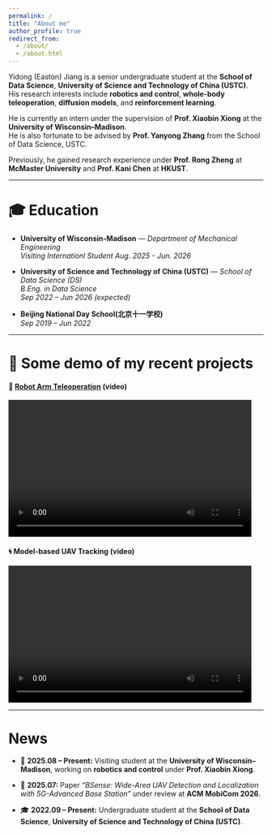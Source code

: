 ```yaml
---
permalink: /
title: "About me"
author_profile: true
redirect_from: 
  - /about/
  - /about.html
---
```


Yidong (Easton) Jiang is a senior undergraduate student at the **School of Data Science**, **University of Science and Technology of China (USTC)**.  
His research interests include **robotics and control**, **whole-body teleoperation**, **diffusion models**, and **reinforcement learning**.

He is currently an intern under the supervision of **Prof. Xiaobin Xiong** at the **University of Wisconsin–Madison**.  
He is also fortunate to be advised by **Prof. Yanyong Zhang** from the School of Data Science, USTC.

Previously, he gained research experience under **Prof. Rong Zheng** at **McMaster University** and **Prof. Kani Chen** at **HKUST**.

---

🎓 Education
======
- **University of Wisconsin-Madison** — *Department of Mechanical Engineering*  
  *Visiting Internationl Student*
  *Aug. 2025 - Jun. 2026*

- **University of Science and Technology of China (USTC)** — *School of Data Science (DS)*  
  *B.Eng. in Data Science*  
  *Sep 2022 – Jun 2026 (expected)*

- **Beijing National Day School(北京十一学校)**  
  *Sep 2019 – Jun 2022*
---

🎥 Some demo of my recent projects
======
#### 🤖 [Robot Arm Teleoperation](https://github.com/1EastonJ/vive_piper) (video)
<video width="480" height="270" controls>
  <source src="files/piper_teleop.mp4" 
    type="video/mp4">·
  Your browser does not support the video tag.
</video>

#### 🌀 Model-based UAV Tracking (video)
<video width="480" height="270" controls>
  <source src="files/UAV_tracking.mp4" 
    type="video/mp4">·
  Your browser does not support the video tag.
</video>


---

News
======
- 🧠 **2025.08 – Present:** Visiting student at the **University of Wisconsin–Madison**, working on **robotics and control** under **Prof. Xiaobin Xiong**.  

- 📄 **2025.07:** Paper *“BSense: Wide-Area UAV Detection and Localization with 5G-Advanced Base Station”* under review at **ACM MobiCom 2026**.  

- 🎓 **2022.09 – Present:** Undergraduate student at the **School of Data Science**, **University of Science and Technology of China (USTC)**.
 




